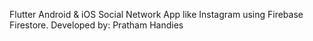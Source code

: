 Flutter Android & iOS Social Network App like Instagram using Firebase Firestore.
Developed by: Pratham Handies






